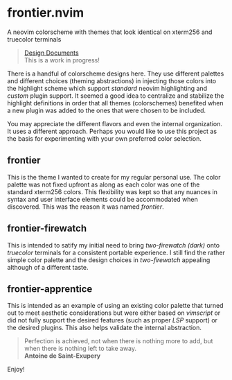 # frontier.nvim
A neovim colorscheme with themes that look identical on xterm256 and truecolor terminals

> [Design Documents](doc/design/README.md)  
> This is a work in progress!

There is a handful of colorscheme designs here.  They use different palettes
and different choices (theming abstractions) in injecting those colors into
the highlight scheme which support _standard_ neovim highlighting and _custom_
plugin support.  It seemed a good idea to centralize and stabilize the highlight
definitions in order that all themes (colorschemes) benefited when a new plugin
was added to the ones that were chosen to be included.

You may appreciate the different flavors and even the internal organization.
It uses a different approach.
Perhaps you would like to use this project as the basis for experimenting
with your own preferred color selection.

## frontier
This is the theme I wanted to create for my regular personal use.
The color palette was not fixed upfront as along as each color was
one of the standard xterm256 colors.  This flexibility was kept so that
any nuances in syntax and user interface elements could be accommodated
when discovered.  This was the reason it was named _frontier_.

## frontier-firewatch
This is intended to satify my initial need to bring _two-firewatch (dark)_
onto _truecolor_ terminals for a consistent portable experience.
I still find the rather simple color palette and the design choices
in _two-firewatch_ appealing although of a different taste.

## frontier-apprentice
This is intended as an example of using an existing color palette that turned
out to meet aesthetic considerations but were either based on _vimscript_ or
did not fully support the desired features (such as proper _LSP_ support) or
the desired plugins.  This also helps validate the internal abstraction.

> Perfection is achieved, not when there is nothing more to add,
> but when there is nothing left to take away.  
> **Antoine de Saint-Exupery**

Enjoy!
